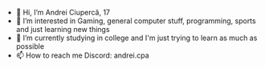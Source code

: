 - 👋 Hi, I’m Andrei Ciupercă, 17
- 👀 I’m interested in Gaming, general computer stuff, programming, sports and just learning new things
- 🌱 I’m currently studying in college and I'm just trying to learn as much as possible
- 📫 How to reach me Discord: andrei.cpa

<!---
Andrei-Ciuperca/Andrei-Ciuperca is a ✨ special ✨ repository because its `README.md` (this file) appears on your GitHub profile.
You can click the Preview link to take a look at your changes.
--->
